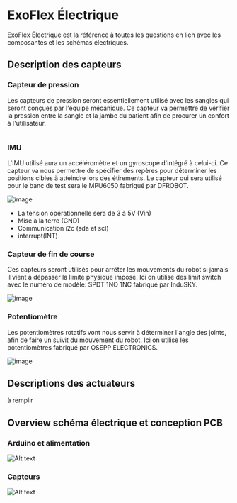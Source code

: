 # ExoFlex Électrique

ExoFlex Électrique est la référence à toutes les questions en lien avec les composantes et les schémas électriques.

## Description des capteurs

### Capteur de pression

Les capteurs de pression seront essentiellement utilisé avec les sangles qui seront conçues par l'équipe mécanique. Ce capteur va permettre de vérifier la pression entre la sangle et la jambe du patient afin de procurer un confort à l'utilisateur.

```

```

### IMU

L'IMU utilisé aura un accéléromètre et un gyroscope d'intégré à celui-ci. Ce capteur va nous permettre de spécifier des repères pour déterminer les positions cibles à atteindre lors des étirements. Le capteur qui sera utilisé pour le banc de test sera le MPU6050 fabriqué par DFROBOT.

![image](https://github.com/BigJack325/ExoFlex/assets/73359212/51f4c0cc-e2a4-479d-a6a5-8a7eece18c7c)

- La tension opérationnelle sera de 3 à 5V (Vin)
- Mise à la terre (GND)
- Communication i2c (sda et scl)
- interrupt(INT)

### Capteur de fin de course

Ces capteurs seront utilisés pour arrêter les mouvements du robot si jamais il vient à dépasser la limite physique imposé. Ici on utilise des limit switch avec le numéro de modèle: SPDT 1NO 1NC fabriqué par InduSKY.

![image](https://github.com/BigJack325/ExoFlex/assets/73359212/40596548-077f-4a1c-9eb3-c136ed482659)

### Potentiomètre

Les potentiomètres rotatifs vont nous servir à déterminer l'angle des joints, afin de faire un suivit du mouvement du robot. Ici on utilise les potentiomètres fabriqué par OSEPP ELECTRONICS.

![image](https://github.com/BigJack325/ExoFlex/assets/73359212/f433d403-7925-4e5d-81b4-6cf97565363a)

## Descriptions des actuateurs

à remplir

## Overview schéma électrique et conception PCB

### Arduino et alimentation
![Alt text](image.png)

### Capteurs
![Alt text](image-1.png)